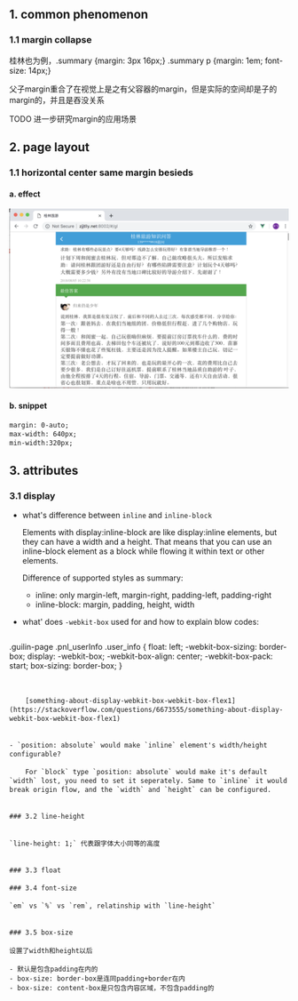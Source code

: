 
## 1. common phenomenon

### 1.1 margin collapse

桂林也为例，.summary {margin: 3px 16px;} .summary p {margin: 1em; font-size: 14px;} 

父子margin重合了在视觉上是之有父容器的margin，但是实际的空间却是子的margin的，并且是吞没关系

TODO 进一步研究margin的应用场景



## 2. page layout

### 1.1 horizontal center same margin besieds

#### a. effect

![align-center-white-filled-besides](./referred-images/align-center-white-filled-besides.png)

#### b. snippet

```
margin: 0-auto; 
max-width: 640px; 
min-width:320px;
```

## 3. attributes

### 3.1 display

- what's difference between `inline` and `inline-block` 


	Elements with display:inline-block are like display:inline elements, but they can have a width and a height. That means that you can use an inline-block element as a block while flowing it within text or other elements.


	Difference of supported styles as summary:

	- inline: only margin-left, margin-right, padding-left, padding-right
	- inline-block: margin, padding, height, width


- what' does `-webkit-box` used for and how to explain blow codes: 


	```
 .guilin-page .pnl_userInfo .user_info {
	float: left;
	-webkit-box-sizing: border-box;
	display: -webkit-box;
	-webkit-box-align: center;
	-webkit-box-pack: start;
  	box-sizing: border-box;
}  
```


	[something-about-display-webkit-box-webkit-box-flex1](https://stackoverflow.com/questions/6673555/something-about-display-webkit-box-webkit-box-flex1)


- `position: absolute` would make `inline` element's width/height configurable?

	For `block` type `position: absolute` would make it's default `width` lost, you need to set it seperately. Same to `inline` it would break origin flow, and the `width` and `height` can be configured.


### 3.2 line-height


`line-height: 1;` 代表跟字体大小同等的高度


### 3.3 float

### 3.4 font-size

`em` vs `%` vs `rem`, relatinship with `line-height`


### 3.5 box-size

设置了width和height以后

- 默认是包含padding在内的
- box-size: border-box是连同padding+border在内
- box-size: content-box是只包含内容区域，不包含padding的

